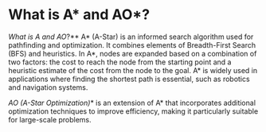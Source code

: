 # What is A* and AO*?

**What is A* and AO*?**
A* (A-Star) is an informed search algorithm used for pathfinding and optimization. It combines elements of Breadth-First Search (BFS) and heuristics. In A*, nodes are expanded based on a combination of two factors: the cost to reach the node from the starting point and a heuristic estimate of the cost from the node to the goal. A* is widely used in applications where finding the shortest path is essential, such as robotics and navigation systems.

**AO* (A-Star Optimization)** is an extension of A* that incorporates additional optimization techniques to improve efficiency, making it particularly suitable for large-scale problems.

